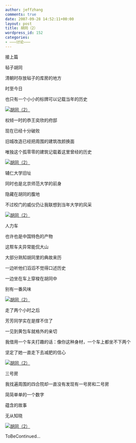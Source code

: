 ```yaml
---
author: jeffzhang
comments: true
date: 2007-09-28 14:52:11+00:00
layout: post
title: 胡同（2）
wordpress_id: 152
categories:
- ———讨论———
---
```


[](http://photo.blog.sina.com.cn/showpic.html#blogid=57f943110100098r&url=http://static16.photo.sina.com.cn/orignal/57f943119ed2a5b2dc8df)[](http://photo.blog.sina.com.cn/showpic.html#blogid=57f943110100098r&url=http://static16.photo.sina.com.cn/orignal/57f943119ed2a5b2dc8df)[](http://photo.blog.sina.com.cn/showpic.html#blogid=57f943110100098r&url=http://static16.photo.sina.com.cn/orignal/57f943119ed2a5b2dc8df)[](http://photo.blog.sina.com.cn/showpic.html#blogid=57f943110100098r&url=http://static16.photo.sina.com.cn/orignal/57f943119ed2a5b2dc8df)[](http://photo.blog.sina.com.cn/showpic.html#blogid=57f943110100098r&url=http://static13.photo.sina.com.cn/orignal/57f94311ffd2e6938d25c)[](http://photo.blog.sina.com.cn/showpic.html#blogid=57f943110100098r&url=http://static7.photo.sina.com.cn/orignal/57f94311a4480e0a71096)接上篇

毡子胡同

清朝时存放毡子的库房的地方

时至今日

也只有一个小小的标牌可以记载当年的历史

[![胡同（2）](http://simg.sinajs.cn/blog7style/images/common/sg_trans.gif)](http://photo.blog.sina.com.cn/showpic.html#blogid=57f943110100098r&url=http://static14.photo.sina.com.cn/orignal/57f94311002cb9601ee8d)

权倾一时的恭王奕欣的府邸

现在已经十分破败

旧城改造已经把周围的建筑改颜换面

唯独这个孤零零的建筑记载着这里曾经的历史

[![胡同（2）](http://simg.sinajs.cn/blog7style/images/common/sg_trans.gif)](http://photo.blog.sina.com.cn/showpic.html#blogid=57f943110100098r&url=http://static16.photo.sina.com.cn/orignal/57f943119ed2a5b2dc8df)

辅仁大学旧址

同时也是北京师范大学的前身

隐藏在胡同的腹地

不过校门的威仪仍让我联想到当年大学的风采

[![胡同（2）](http://simg.sinajs.cn/blog7style/images/common/sg_trans.gif)](http://photo.blog.sina.com.cn/showpic.html#blogid=57f943110100098r&url=http://static13.photo.sina.com.cn/orignal/57f94311ffd2e6938d25c)

人力车

也许也是中国特色的产物

这帮车夫异常能侃大山

大部分熟知胡同里的典故来历

一边听他们滔滔不觉得口述历史

一边坐在车上穿梭在胡同中

别有一番风味

[![胡同（2）](http://simg.sinajs.cn/blog7style/images/common/sg_trans.gif)](http://photo.blog.sina.com.cn/showpic.html#blogid=57f943110100098r&url=http://static14.photo.sina.com.cn/orignal/57f9431116128aaa5f48d)

走了两个小时之后

芳芳同学实在是撑不住了

一见到黄包车就格外的亲切

我借用一个车夫打趣的话：像你这种身材，一个车上都坐不下两个

坚定了她一直走下去减肥的信心

[![胡同（2）](http://simg.sinajs.cn/blog7style/images/common/sg_trans.gif)](http://photo.blog.sina.com.cn/showpic.html#blogid=57f943110100098r&url=http://static12.photo.sina.com.cn/orignal/57f94311549af4890b59b)

三号房

我找遍周围的四合院却一直没有发现有一号房和二号房

简简单单的一个数字

蕴含的故事

无从知晓

[![胡同（2）](http://simg.sinajs.cn/blog7style/images/common/sg_trans.gif)](http://photo.blog.sina.com.cn/showpic.html#blogid=57f943110100098r&url=http://static7.photo.sina.com.cn/orignal/57f94311a4480e0a71096)

ToBeContinued...
